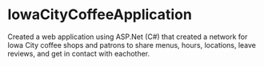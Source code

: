# IowaCityCoffeeApplication
Created a web application using ASP.Net (C#) that created a network for Iowa City coffee shops and patrons to share menus, hours, locations, leave reviews, and get in contact with eachother. 
